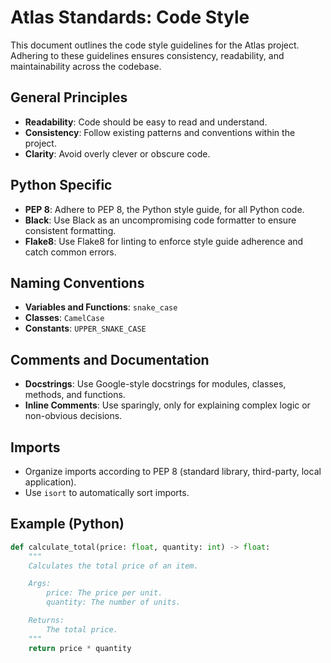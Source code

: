 # Atlas Standards: Code Style

This document outlines the code style guidelines for the Atlas project. Adhering to these guidelines ensures consistency, readability, and maintainability across the codebase.

## General Principles

- **Readability**: Code should be easy to read and understand.
- **Consistency**: Follow existing patterns and conventions within the project.
- **Clarity**: Avoid overly clever or obscure code.

## Python Specific

- **PEP 8**: Adhere to PEP 8, the Python style guide, for all Python code.
- **Black**: Use Black as an uncompromising code formatter to ensure consistent formatting.
- **Flake8**: Use Flake8 for linting to enforce style guide adherence and catch common errors.

## Naming Conventions

- **Variables and Functions**: `snake_case`
- **Classes**: `CamelCase`
- **Constants**: `UPPER_SNAKE_CASE`

## Comments and Documentation

- **Docstrings**: Use Google-style docstrings for modules, classes, methods, and functions.
- **Inline Comments**: Use sparingly, only for explaining complex logic or non-obvious decisions.

## Imports

- Organize imports according to PEP 8 (standard library, third-party, local application).
- Use `isort` to automatically sort imports.

## Example (Python)

```python
def calculate_total(price: float, quantity: int) -> float:
    """
    Calculates the total price of an item.

    Args:
        price: The price per unit.
        quantity: The number of units.

    Returns:
        The total price.
    """
    return price * quantity
```
